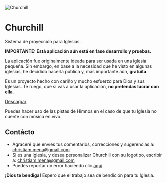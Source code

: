 ![Churchill](https://github.com/xtiam57/churchill/blob/v4/public/logo192.png?raw=true)

# Churchill
Sistema de proyección para Iglesias.

**IMPORTANTE: Está aplicación aún está en fase desarrollo y pruebas.**

La aplicación fue originalmente ideada para ser usada en una iglesia pequeña. Sin embargo, en base a la necesidad que he visto en algunas iglesias, he decidido hacerla pública y, más importante aún, **gratuita**.

Es un proyecto hecho con cariño y mucho esfuerzo para Dios y sus Iglesias. Te ruego, que si vas a usar la aplicación, **no pretendas lucrar con ella**.

[Descargar](https://github.com/xtiam57/churchill/releases)

Puedes hacer uso de las pistas de Himnos en el caso de que tu Iglesia no cuente con música en vivo.

## Contácto
- Agraceré que envíes tus comentarios, correcciones y sugerencias a: christiam.mena@gmail.com
- Si es una Iglesia, y desea personalizar Churchill con su logotipo, escribir a: christiam.mena@gmail.com
- Puedes reportar un error haciendo clic [aquí](https://github.com/xtiam57/churchill/issues/new)

**¡Dios te bendiga!**
Espero que el trabajo sea de bendición para tu Iglesia.

